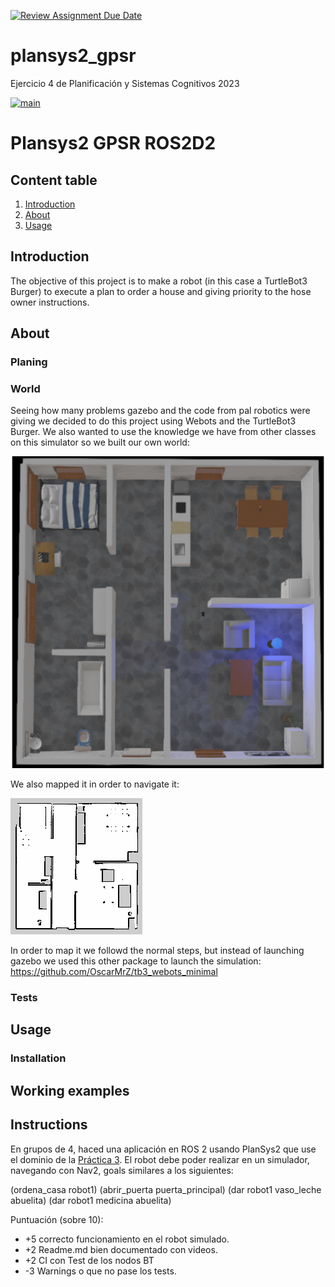 [![Review Assignment Due Date](https://classroom.github.com/assets/deadline-readme-button-8d59dc4de5201274e310e4c54b9627a8934c3b88527886e3b421487c677d23eb.svg)](https://classroom.github.com/a/j9y_86cr)
# plansys2_gpsr

Ejercicio 4 de Planificación y Sistemas Cognitivos 2023

[![main](https://github.com/Docencia-fmrico/patrolling-ros2d2/actions/workflows/main.yaml/badge.svg?branch=main)](https://github.com/Docencia-fmrico/patrolling-ros2d2/actions/workflows/main.yaml)

# Plansys2 GPSR ROS2D2

## Content table
1. [Introduction](#Introduction)
2. [About](#About)
3. [Usage](#Usage)

## Introduction

The objective of this project is to make a robot (in this case a TurtleBot3 Burger) to execute a plan to order a house and giving priority to the hose owner instructions.

## About

### Planing

### World

Seeing how many problems gazebo and the code from pal robotics were giving we decided to do this project using Webots and the TurtleBot3 Burger. We also wanted to use the knowledge we have from other classes on this simulator so we built our own world:

![alt text](https://github.com/Docencia-fmrico/plansys2-gpsr-ros2d2/blob/main/Media/House_img.png)

We also mapped it in order to navigate it:

![alt text](https://github.com/Docencia-fmrico/plansys2-gpsr-ros2d2/blob/main/Media/big_house.png)

In order to map it we followd the normal steps, but instead of launching gazebo we used this other package to launch the simulation:
https://github.com/OscarMrZ/tb3_webots_minimal

### Tests

## Usage

### Installation


## Working examples

## Instructions
En grupos de 4, haced una aplicación en ROS 2 usando PlanSys2 que use el dominio de la [Práctica 3](https://github.com/Docencia-fmrico/planning-exercise/blob/main/README.md). El robot debe poder realizar en un simulador, navegando con Nav2, goals similares a los siguientes:

(ordena_casa robot1)
(abrir_puerta puerta_principal)
(dar robot1 vaso_leche abuelita)
(dar robot1 medicina abuelita)

Puntuación (sobre 10):   
* +5 correcto funcionamiento en el robot simulado.
* +2 Readme.md bien documentado con videos.
* +2 CI con Test de los nodos BT
* -3 Warnings o que no pase los tests.
